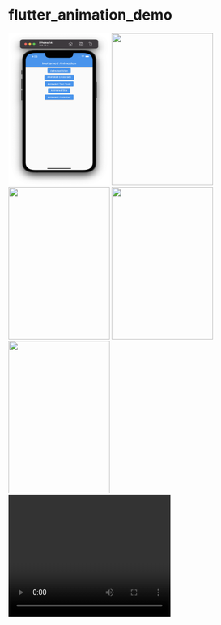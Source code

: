 # flutter_animation_demo

<div>
<img width=200 height=300 src="demo/1.png" />
<img width=200 height=300 src="demo/2.png" />
<img width=200 height=300 src="demo/3.png"/>                               
<img width=200 height=300 src="demo/4.png" />
<img width=200 height=300 src="demo/5.png" />
<video width="320" height="240" controls>
  <source src="movie.mp4" type="demo/5.mov">
  Your browser does not support the video tag.
</video>
</iframe>
</div>
